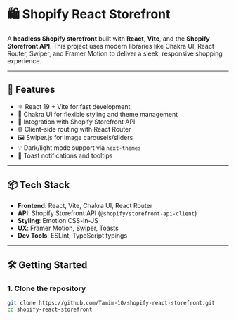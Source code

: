 # 🛍️ Shopify React Storefront

A **headless Shopify storefront** built with **React**, **Vite**, and the **Shopify Storefront API**. This project uses modern libraries like Chakra UI, React Router, Swiper, and Framer Motion to deliver a sleek, responsive shopping experience.

---

## 🚀 Features

- ⚛️ React 19 + Vite for fast development
- 🎨 Chakra UI for flexible styling and theme management
- 🛒 Integration with Shopify Storefront API
- 🌐 Client-side routing with React Router
- 🖼️ Swiper.js for image carousels/sliders
- 💡 Dark/light mode support via `next-themes`
- 💬 Toast notifications and tooltips

---

## 📦 Tech Stack

- **Frontend**: React, Vite, Chakra UI, React Router
- **API**: Shopify Storefront API (`@shopify/storefront-api-client`)
- **Styling**: Emotion CSS-in-JS
- **UX**: Framer Motion, Swiper, Toasts
- **Dev Tools**: ESLint, TypeScript typings

---

## 🛠️ Getting Started

### 1. Clone the repository

```bash
git clone https://github.com/Tamim-10/shopify-react-storefront.git
cd shopify-react-storefront